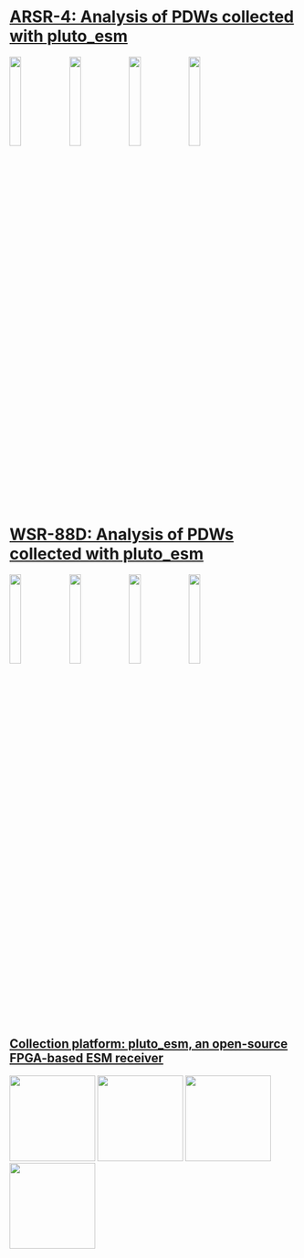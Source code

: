 

# [ARSR-4: Analysis of PDWs collected with pluto_esm](./ARSR-4/README.md)
<img src="https://github.com/user-attachments/assets/87500873-1f59-4094-949e-ef7e03e506f0" width=20%>
<img src="https://github.com/user-attachments/assets/b6028ff0-afa0-477d-b4ee-cabb6d7d1f61" width=20%>
<img src="https://github.com/user-attachments/assets/43c5481e-17f0-4b02-97e4-dc6e5a06f665" width=20%>
<img src="https://github.com/user-attachments/assets/e69f4263-4187-4631-bfbe-59684714dd6d" width=20%>

# [WSR-88D: Analysis of PDWs collected with pluto_esm](./WSR-88D/README.md)
<img src="https://github.com/user-attachments/assets/91ce3a95-0bf7-4f0f-b093-8c67965e64d8" width=20%>
<img src="https://github.com/user-attachments/assets/7c1b1f93-e95a-478e-9d0b-6f071423c391" width=20%>
<img src="https://github.com/user-attachments/assets/36416070-2957-44a5-a75b-3e01404b18e7" width=20%>
<img src="https://github.com/user-attachments/assets/8abfb872-37f5-4b53-b608-e43339b2056d" width=20%>

## [Collection platform: pluto_esm, an open-source FPGA-based ESM receiver](https://github.com/30N6/sw/tree/master/pluto_esm_app)
<img src="https://github.com/user-attachments/assets/87617445-a41e-4e44-8132-8c5be44d5f16" height=150>
<img src="https://github.com/user-attachments/assets/d0ac3922-13c4-487f-83c4-249cbce1c41d" height=150>
<img src="https://github.com/user-attachments/assets/4105dea9-10d2-430d-ae92-12c65efdd28f" height=150>
<img src="https://github.com/user-attachments/assets/ed1026f0-7e05-4d16-839d-c16b8350461e" height=150>
